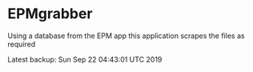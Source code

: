 # EPMgrabber
Using a database from the EPM app this application scrapes the files as required


Latest backup: Sun Sep 22 04:43:01 UTC 2019
